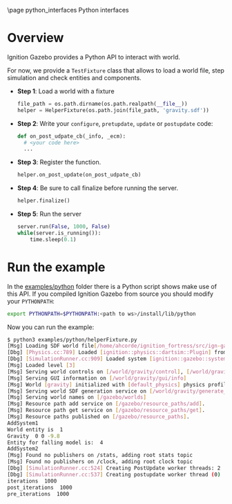 \page python_interfaces Python interfaces

# Overview

Ignition Gazebo provides a Python API to interact with world.

For now, we provide a `TestFixture` class that allows to load a world file,
step simulation and check entities and components.

 - **Step 1**: Load a world with a fixture

    ```python
    file_path = os.path.dirname(os.path.realpath(__file__))
    helper = HelperFixture(os.path.join(file_path, 'gravity.sdf'))
    ```

 - **Step 2**: Write your `configure`, `pretupdate`, `update` or `postupdate` code:
    ```python
    def on_post_udpate_cb(_info, _ecm):
      # <your code here>
      ...
    ```

 - **Step 3**: Register the function.
    ```python
    helper.on_post_update(on_post_udpate_cb)
    ```


  - **Step 4**: Be sure to call finalize before running the server.
    ```python
    helper.finalize()
    ```

  - **Step 5**: Run the server
    ```python
    server.run(False, 1000, False)
    while(server.is_running()):
        time.sleep(0.1)
    ```

# Run the example

In the [examples/python](https://github.com/ignitionrobotics/ign-gazebo/blob/ign-gazebo6/examples/python) folder there is a Python script
shows make use of this API. If you compiled Ignition Gazebo from source you should modify your `PYTHONPATH`:

```bash
export PYTHONPATH=$PYTHONPATH:<path to ws>/install/lib/python
```

Now you can run the example:

```bash
$ python3 examples/python/helperFixture.py
[Msg] Loading SDF world file[/home/ahcorde/ignition_fortress/src/ign-gazebo/examples/python/gravity.sdf].
[Dbg] [Physics.cc:789] Loaded [ignition::physics::dartsim::Plugin] from library [/home/ahcorde/ignition_fortress/install/lib/ign-physics-5/engine-plugins/libignition-physics-dartsim-plugin.so]
[Dbg] [SimulationRunner.cc:909] Loaded system [ignition::gazebo::systems::Physics] for entity [1]
[Msg] Loaded level [3]
[Msg] Serving world controls on [/world/gravity/control], [/world/gravity/control/state] and [/world/gravity/playback/control]
[Msg] Serving GUI information on [/world/gravity/gui/info]
[Msg] World [gravity] initialized with [default_physics] physics profile.
[Msg] Serving world SDF generation service on [/world/gravity/generate_world_sdf]
[Msg] Serving world names on [/gazebo/worlds]
[Msg] Resource path add service on [/gazebo/resource_paths/add].
[Msg] Resource path get service on [/gazebo/resource_paths/get].
[Msg] Resource paths published on [/gazebo/resource_paths].
AddSystem1
World entity is  1
Gravity  0 0 -9.8
Entity for falling model is:  4
AddSystem2
[Msg] Found no publishers on /stats, adding root stats topic
[Msg] Found no publishers on /clock, adding root clock topic
[Dbg] [SimulationRunner.cc:524] Creating PostUpdate worker threads: 2
[Dbg] [SimulationRunner.cc:537] Creating postupdate worker thread (0)
iterations  1000
post_iterations  1000
pre_iterations  1000
```
